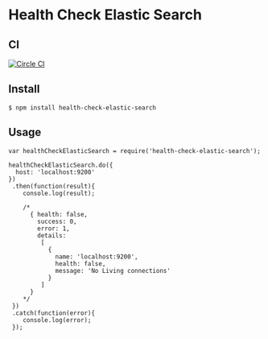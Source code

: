 # Health Check Elastic Search

## CI
[![Circle CI](https://circleci.com/gh/LucasRodrigues/health-check-redis.svg?style=svg)](https://circleci.com/gh/LucasRodrigues/health-check-redis)

## Install

```
$ npm install health-check-elastic-search
```

## Usage

```
var healthCheckElasticSearch = require('health-check-elastic-search');

healthCheckElasticSearch.do({
  host: 'localhost:9200'
})
 .then(function(result){
    console.log(result); 
    
    /* 
      { health: false,
        success: 0,
        error: 1,
        details: 
         [ 
           { 
             name: 'localhost:9200',
             health: false,
             message: 'No Living connections' 
           } 
         ] 
      }
    */
 })
 .catch(function(error){
    console.log(error); 
 });
```